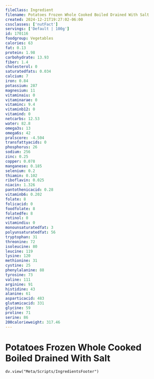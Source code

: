 ```yaml
---
fileClass: Ingredient
filename: Potatoes Frozen Whole Cooked Boiled Drained With Salt
created: 2024-12-21T19:27:02-06:00
cssclasses: ['nutFact']
servings: ['Default | 100g']
id: 170116
foodgroup: Vegetables
calories: 63
fat: 0.13
protein: 1.98
carbohydrate: 13.93
fiber: 1.4
cholesterol: 0
saturatedfats: 0.034
calcium: 7
iron: 0.84
potassium: 287
magnesium: 11
vitaminaiu: 0
vitaminarae: 0
vitaminc: 9.4
vitaminb12: 0
vitamind: 0
netcarbs: 12.53
water: 82.8
omega3s: 13
omega6s: 42
pralscore: -4.504
transfattyacids: 0
phosphorus: 26
sodium: 256
zinc: 0.25
copper: 0.078
manganese: 0.185
selenium: 0.2
thiamin: 0.102
riboflavin: 0.025
niacin: 1.326
pantothenicacid: 0.28
vitaminb6: 0.202
folate: 8
folicacid: 0
foodfolate: 8
folatedfe: 8
retinol: 0
vitamindiu: 0
monounsaturatedfat: 3
polyunsaturatedfat: 56
tryptophan: 31
threonine: 72
isoleucine: 80
leucine: 119
lysine: 120
methionine: 31
cystine: 25
phenylalanine: 88
tyrosine: 73
valine: 111
arginine: 91
histidine: 43
alanine: 61
asparticacid: 483
glutamicacid: 331
glycine: 59
proline: 71
serine: 86
200calorieweight: 317.46
---
```


# Potatoes Frozen Whole Cooked Boiled Drained With Salt

```dataviewjs
dv.view("Meta/Scripts/IngredientsFooter")
```